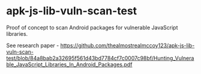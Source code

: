 # apk-js-lib-vuln-scan-test
Proof of concept to scan Android packages for vulnerable JavaScript libraries. 

See research paper - https://github.com/thealmostrealmccoy123/apk-js-lib-vuln-scan-test/blob/84a8bab2a32695f561d43bd7784cf7c0007c98bf/Hunting_Vulnerable_JavaScript_Libraries_In_Android_Packages.pdf

